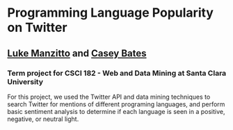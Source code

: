 # Programming Language Popularity on Twitter
## [Luke Manzitto](https://github.com/LukeM7) and [Casey Bates](https://github.com/cbates8)

### Term project for CSCI 182 - Web and Data Mining at Santa Clara University

For this project, we used the Twitter API and data mining techniques to search Twitter for mentions of different programing languages, and perform basic sentiment analysis to determine if each language is seen in a positive, negative, or neutral light.

